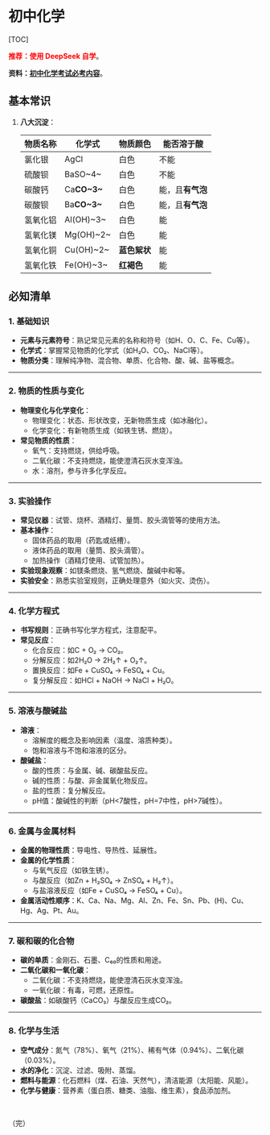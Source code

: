 

# 初中化学

[TOC]

<b style="color:red;">推荐：使用 DeepSeek 自学</b>。

**资料：**[**初中化学考试必考内容**](https://www.sohu.com/a/467346848_544856)。



## 基本常识

1. **八大沉淀**：

   | 物质名称 | 化学式      | 物质颜色     | 能否溶于酸       |
   | -------- | ----------- | ------------ | ---------------- |
   | 氯化银   | AgCl        | 白色         | 不能             |
   | 硫酸钡   | BaSO~4~     | 白色         | 不能             |
   | 碳酸钙   | Ca**CO~3~** | 白色         | 能，且**有气泡** |
   | 碳酸钡   | Ba**CO~3~** | 白色         | 能，且**有气泡** |
   | 氢氧化铝 | Al(OH)~3~   | 白色         | 能               |
   | 氢氧化镁 | Mg(OH)~2~   | 白色         | 能               |
   | 氢氧化铜 | Cu(OH)~2~   | **蓝色絮状** | 能               |
   | 氢氧化铁 | Fe(OH)~3~   | **红褐色**   | 能               |

## 必知清单

### 1. **基础知识**

- **元素与元素符号**：熟记常见元素的名称和符号（如H、O、C、Fe、Cu等）。
- **化学式**：掌握常见物质的化学式（如H₂O、CO₂、NaCl等）。
- **物质分类**：理解纯净物、混合物、单质、化合物、酸、碱、盐等概念。

------

### 2. **物质的性质与变化**

- **物理变化与化学变化**：
  - 物理变化：状态、形状改变，无新物质生成（如冰融化）。
  - 化学变化：有新物质生成（如铁生锈、燃烧）。
- **常见物质的性质**：
  - 氧气：支持燃烧，供给呼吸。
  - 二氧化碳：不支持燃烧，能使澄清石灰水变浑浊。
  - 水：溶剂，参与许多化学反应。

------

### 3. **实验操作**

- **常见仪器**：试管、烧杯、酒精灯、量筒、胶头滴管等的使用方法。
- **基本操作**：
  - 固体药品的取用（药匙或纸槽）。
  - 液体药品的取用（量筒、胶头滴管）。
  - 加热操作（酒精灯使用、试管加热）。
- **实验现象观察**：如镁条燃烧、氢气燃烧、酸碱中和等。
- **实验安全**：熟悉实验室规则，正确处理意外（如火灾、烫伤）。

------

### 4. **化学方程式**

- **书写规则**：正确书写化学方程式，注意配平。
- **常见反应**：
  - 化合反应：如C + O₂ → CO₂。
  - 分解反应：如2H₂O → 2H₂↑ + O₂↑。
  - 置换反应：如Fe + CuSO₄ → FeSO₄ + Cu。
  - 复分解反应：如HCl + NaOH → NaCl + H₂O。

------

### 5. **溶液与酸碱盐**

- **溶液**：
  - 溶解度的概念及影响因素（温度、溶质种类）。
  - 饱和溶液与不饱和溶液的区分。
- **酸碱盐**：
  - 酸的性质：与金属、碱、碳酸盐反应。
  - 碱的性质：与酸、非金属氧化物反应。
  - 盐的性质：复分解反应。
  - pH值：酸碱性的判断（pH<7酸性，pH=7中性，pH>7碱性）。

------

### 6. **金属与金属材料**

- **金属的物理性质**：导电性、导热性、延展性。
- **金属的化学性质**：
  - 与氧气反应（如铁生锈）。
  - 与酸反应（如Zn + H₂SO₄ → ZnSO₄ + H₂↑）。
  - 与盐溶液反应（如Fe + CuSO₄ → FeSO₄ + Cu）。
- **金属活动性顺序**：K、Ca、Na、Mg、Al、Zn、Fe、Sn、Pb、(H)、Cu、Hg、Ag、Pt、Au。

------

### 7. **碳和碳的化合物**

- **碳的单质**：金刚石、石墨、C₆₀的性质和用途。
- **二氧化碳和一氧化碳**：
  - 二氧化碳：不支持燃烧，能使澄清石灰水变浑浊。
  - 一氧化碳：有毒，可燃，还原性。
- **碳酸盐**：如碳酸钙（CaCO₃）与酸反应生成CO₂。

------

### 8. **化学与生活**

- **空气成分**：氮气（78%）、氧气（21%）、稀有气体（0.94%）、二氧化碳（0.03%）。
- **水的净化**：沉淀、过滤、吸附、蒸馏。
- **燃料与能源**：化石燃料（煤、石油、天然气），清洁能源（太阳能、风能）。
- **化学与健康**：营养素（蛋白质、糖类、油脂、维生素），食品添加剂。

<br>

（完）
